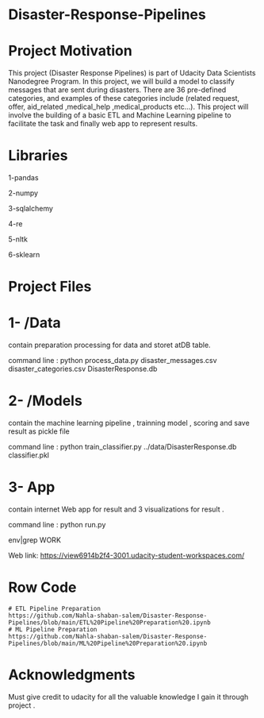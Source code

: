# Disaster-Response-Pipelines
# Project Motivation
This project (Disaster Response Pipelines) is part of Udacity Data Scientists Nanodegree Program.
In this project, we will build a model to classify messages that are sent during disasters. There are 36 pre-defined categories, and examples of these categories include (related	request,	offer,	aid_related	,medical_help	,medical_products etc...).
This project will involve the building of a basic ETL and Machine Learning pipeline to facilitate the task and finally web app to represent results. 

# Libraries
1-pandas

2-numpy

3-sqlalchemy

4-re

5-nltk

6-sklearn

# Project Files
# 1- /Data
contain preparation processing for data and storet atDB table.

command line : python process_data.py disaster_messages.csv disaster_categories.csv DisasterResponse.db

# 2- /Models
contain the machine learning pipeline , trainning model , scoring and save result as pickle file

command line : python train_classifier.py ../data/DisasterResponse.db classifier.pkl

# 3- App

contain internet Web app for result and 3 visualizations for result .

command line : python run.py

env|grep WORK

Web link: https://view6914b2f4-3001.udacity-student-workspaces.com/

# Row Code 
    # ETL Pipeline Preparation
    https://github.com/Nahla-shaban-salem/Disaster-Response-Pipelines/blob/main/ETL%20Pipeline%20Preparation%20.ipynb
    # ML Pipeline Preparation
    https://github.com/Nahla-shaban-salem/Disaster-Response-Pipelines/blob/main/ML%20Pipeline%20Preparation%20.ipynb
    
# Acknowledgments
Must give credit to udacity for all the valuable knowledge I gain it through project .
